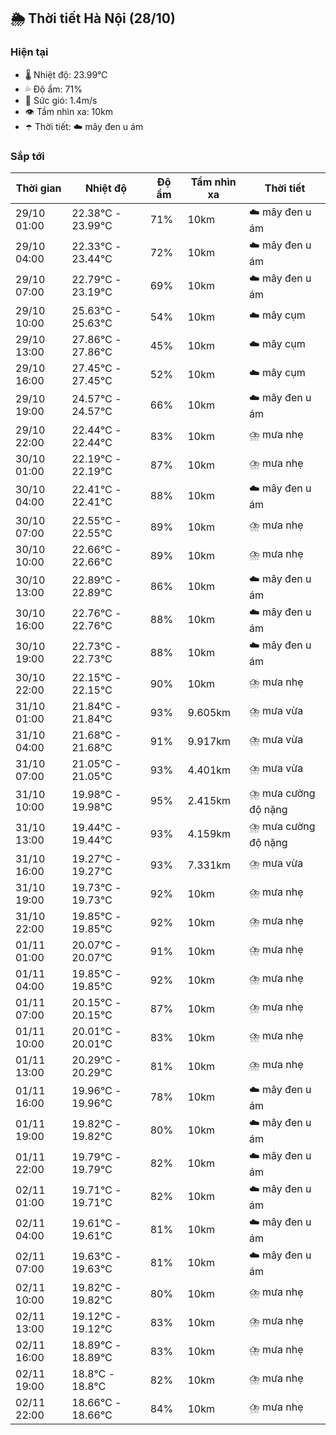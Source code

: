 ## 🌦️ Thời tiết Hà Nội (28/10)

### Hiện tại

- 🌡️ Nhiệt độ: 23.99℃
- 💦 Độ ẩm: 71%
- 💨 Sức gió: 1.4m/s
- 👁️ Tầm nhìn xa: 10km
- ☂️ Thời tiết: ☁️ mây đen u ám

### Sắp tới

| Thời gian | Nhiệt độ | Độ ẩm | Tầm nhìn xa | Thời tiết |
| --- | --- | --- | --- | --- |
| 29/10 01:00 | 22.38℃ - 23.99℃ | 71% | 10km | ☁️ mây đen u ám |
| 29/10 04:00 | 22.33℃ - 23.44℃ | 72% | 10km | ☁️ mây đen u ám |
| 29/10 07:00 | 22.79℃ - 23.19℃ | 69% | 10km | ☁️ mây đen u ám |
| 29/10 10:00 | 25.63℃ - 25.63℃ | 54% | 10km | ☁️ mây cụm |
| 29/10 13:00 | 27.86℃ - 27.86℃ | 45% | 10km | ☁️ mây cụm |
| 29/10 16:00 | 27.45℃ - 27.45℃ | 52% | 10km | ☁️ mây cụm |
| 29/10 19:00 | 24.57℃ - 24.57℃ | 66% | 10km | ☁️ mây đen u ám |
| 29/10 22:00 | 22.44℃ - 22.44℃ | 83% | 10km | ⛈️ mưa nhẹ |
| 30/10 01:00 | 22.19℃ - 22.19℃ | 87% | 10km | ⛈️ mưa nhẹ |
| 30/10 04:00 | 22.41℃ - 22.41℃ | 88% | 10km | ☁️ mây đen u ám |
| 30/10 07:00 | 22.55℃ - 22.55℃ | 89% | 10km | ⛈️ mưa nhẹ |
| 30/10 10:00 | 22.66℃ - 22.66℃ | 89% | 10km | ⛈️ mưa nhẹ |
| 30/10 13:00 | 22.89℃ - 22.89℃ | 86% | 10km | ☁️ mây đen u ám |
| 30/10 16:00 | 22.76℃ - 22.76℃ | 88% | 10km | ☁️ mây đen u ám |
| 30/10 19:00 | 22.73℃ - 22.73℃ | 88% | 10km | ☁️ mây đen u ám |
| 30/10 22:00 | 22.15℃ - 22.15℃ | 90% | 10km | ⛈️ mưa nhẹ |
| 31/10 01:00 | 21.84℃ - 21.84℃ | 93% | 9.605km | ⛈️ mưa vừa |
| 31/10 04:00 | 21.68℃ - 21.68℃ | 91% | 9.917km | ⛈️ mưa vừa |
| 31/10 07:00 | 21.05℃ - 21.05℃ | 93% | 4.401km | ⛈️ mưa vừa |
| 31/10 10:00 | 19.98℃ - 19.98℃ | 95% | 2.415km | ⛈️ mưa cường độ nặng |
| 31/10 13:00 | 19.44℃ - 19.44℃ | 93% | 4.159km | ⛈️ mưa cường độ nặng |
| 31/10 16:00 | 19.27℃ - 19.27℃ | 93% | 7.331km | ⛈️ mưa vừa |
| 31/10 19:00 | 19.73℃ - 19.73℃ | 92% | 10km | ⛈️ mưa nhẹ |
| 31/10 22:00 | 19.85℃ - 19.85℃ | 92% | 10km | ⛈️ mưa nhẹ |
| 01/11 01:00 | 20.07℃ - 20.07℃ | 91% | 10km | ⛈️ mưa nhẹ |
| 01/11 04:00 | 19.85℃ - 19.85℃ | 92% | 10km | ⛈️ mưa nhẹ |
| 01/11 07:00 | 20.15℃ - 20.15℃ | 87% | 10km | ⛈️ mưa nhẹ |
| 01/11 10:00 | 20.01℃ - 20.01℃ | 83% | 10km | ⛈️ mưa nhẹ |
| 01/11 13:00 | 20.29℃ - 20.29℃ | 81% | 10km | ⛈️ mưa nhẹ |
| 01/11 16:00 | 19.96℃ - 19.96℃ | 78% | 10km | ☁️ mây đen u ám |
| 01/11 19:00 | 19.82℃ - 19.82℃ | 80% | 10km | ☁️ mây đen u ám |
| 01/11 22:00 | 19.79℃ - 19.79℃ | 82% | 10km | ☁️ mây đen u ám |
| 02/11 01:00 | 19.71℃ - 19.71℃ | 82% | 10km | ☁️ mây đen u ám |
| 02/11 04:00 | 19.61℃ - 19.61℃ | 81% | 10km | ☁️ mây đen u ám |
| 02/11 07:00 | 19.63℃ - 19.63℃ | 81% | 10km | ☁️ mây đen u ám |
| 02/11 10:00 | 19.82℃ - 19.82℃ | 80% | 10km | ⛈️ mưa nhẹ |
| 02/11 13:00 | 19.12℃ - 19.12℃ | 83% | 10km | ⛈️ mưa nhẹ |
| 02/11 16:00 | 18.89℃ - 18.89℃ | 83% | 10km | ⛈️ mưa nhẹ |
| 02/11 19:00 | 18.8℃ - 18.8℃ | 82% | 10km | ⛈️ mưa nhẹ |
| 02/11 22:00 | 18.66℃ - 18.66℃ | 84% | 10km | ⛈️ mưa nhẹ |
